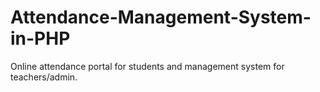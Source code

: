 # Attendance-Management-System-in-PHP
Online attendance portal for students and management system for teachers/admin.
